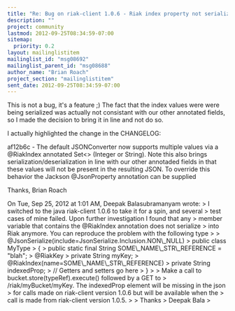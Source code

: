 ```yaml
---
title: "Re: Bug on riak-client 1.0.6 - Riak index property not serialized"
description: ""
project: community
lastmod: 2012-09-25T08:34:59-07:00
sitemap:
  priority: 0.2
layout: mailinglistitem
mailinglist_id: "msg08692"
mailinglist_parent_id: "msg08688"
author_name: "Brian Roach"
project_section: "mailinglistitem"
sent_date: 2012-09-25T08:34:59-07:00
---
```



This is not a bug, it's a feature ;) The fact that the index values
were were being serialized was actually not consistant with our other
annotated fields, so I made the decision to bring it in line and not
do so.

I actually highlighted the change in the CHANGELOG:

af12b6c - The default JSONConverter now supports multiple values via a
@RiakIndex annotated Set&lt;&gt; (Integer or String). Note this also brings
serialization/deserialization in line with our other annotaded fields
in that these values will not be present in the resulting JSON. To
override this behavior the Jackson @JsonProperty annotation can be
supplied

Thanks,
Brian Roach

On Tue, Sep 25, 2012 at 1:01 AM, Deepak Balasubramanyam
 wrote:
&gt; I switched to the java riak-client 1.0.6 to take it for a spin, and several
&gt; test cases of mine failed. Upon further investigation I found that any
&gt; member variable that contains the @RiakIndex annotation does not serialize
&gt; into Riak anymore. You can reproduce the problem with the following type
&gt;
&gt; @JsonSerialize(include=JsonSerialize.Inclusion.NON\\_NULL)
&gt; public class MyType
&gt; {
&gt; public static final String SOME\\_NAME\\_STR\\_REFERENCE = "blah";
&gt; @RiakKey
&gt; private String myKey;
&gt; @RiakIndex(name=SOME\\_NAME\\_STR\\_REFERENCE)
&gt; private String indexedProp;
&gt; // Getters and setters go here
&gt; }
&gt;
&gt; Make a call to bucket.store(typeRef).execute() followed by a GET to
&gt; /riak/myBucket/myKey. The indexedProp element will be missing in the json
&gt; for calls made on riak-client version 1.0.6 but will be available when the
&gt; call is made from riak-client version 1.0.5.
&gt;
&gt; Thanks
&gt; Deepak Bala
&gt;
